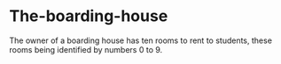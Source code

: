 # The-boarding-house
The owner of a boarding house has ten rooms to rent to students, these rooms being identified by numbers 0 to 9.
